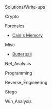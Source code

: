 Solutions/Write-ups

Crypto

Forensics

- [Cain's Memory](https://gitlab.com/aptgetKubert/holiday_5ctf/-/wikis/forensics-cainsmemory)

Misc

- [Butterball](https://gitlab.com/aptgetKubert/holiday_5ctf/-/wikis/OSINT-ButterBall)

Net_Analysis

Programming

Reverse_Engineering

Stego

Win_Analysis



